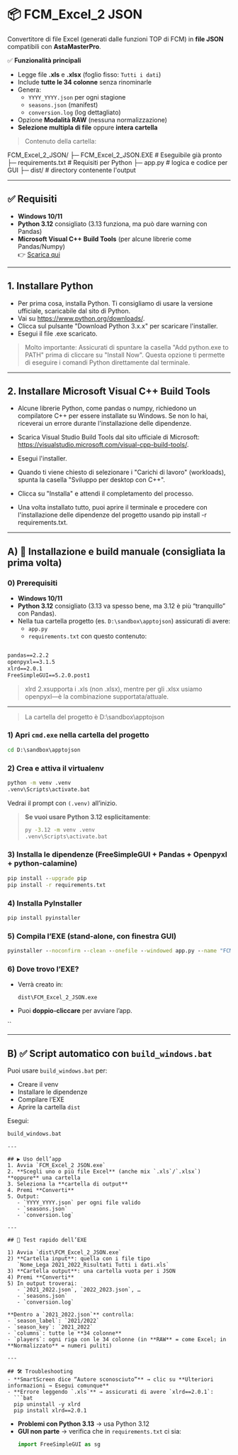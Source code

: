 # 📦 FCM_Excel_2 JSON

Convertitore di file Excel (generati dalle funzioni TOP di FCM) in **file JSON** compatibili con **AstaMasterPro**.

✅ **Funzionalità principali**
- Legge file **.xls** e **.xlsx** (foglio fisso: `Tutti i dati`)
- Include **tutte le 34 colonne** senza rinominarle
- Genera:
  - `YYYY_YYYY.json` per ogni stagione
  - `seasons.json` (manifest)
  - `conversion.log` (log dettagliato)
- Opzione **Modalità RAW** (nessuna normalizzazione)
- **Selezione multipla di file** oppure **intera cartella**

> Contenuto della cartella:

FCM_Excel_2_JSON/
├─ FCM_Excel_2_JSON.EXE  # Eseguibile già pronto
├─ requirements.txt      # Requisiti per Python
├─ app.py                # logica e codice per GUI
├─ dist/				 # directory contenente l'output

---

## ✅ Requisiti
- **Windows 10/11**
- **Python 3.12** consigliato (3.13 funziona, ma può dare warning con Pandas)
- **Microsoft Visual C++ Build Tools** (per alcune librerie come Pandas/Numpy)  
  👉 [Scarica qui](https://visualstudio.microsoft.com/visual-cpp-build-tools/)

---

## 1. Installare Python
- Per prima cosa, installa Python. Ti consigliamo di usare la versione ufficiale, scaricabile dal sito di Python.
- Vai su https://www.python.org/downloads/.
- Clicca sul pulsante "Download Python 3.x.x" per scaricare l'installer.
- Esegui il file .exe scaricato.

> Molto importante: Assicurati di spuntare la casella "Add python.exe to PATH" prima di cliccare su "Install Now".
> Questa opzione ti permette di eseguire i comandi Python direttamente dal terminale.

---

## 2. Installare Microsoft Visual C++ Build Tools

- Alcune librerie Python, come pandas o numpy, richiedono un compilatore C++ per essere installate su Windows. Se non lo hai, riceverai un errore durante l'installazione delle dipendenze.
- Scarica Visual Studio Build Tools dal sito ufficiale di Microsoft: https://visualstudio.microsoft.com/visual-cpp-build-tools/.
- Esegui l'installer.

- Quando ti viene chiesto di selezionare i "Carichi di lavoro" (workloads), spunta la casella "Sviluppo per desktop con C++".
- Clicca su "Installa" e attendi il completamento del processo.
- Una volta installato tutto, puoi aprire il terminale e procedere con l'installazione delle dipendenze del progetto usando pip install -r requirements.txt.

---

## A) 🔧 Installazione e build manuale (consigliata la prima volta)

### 0) Prerequisiti
- **Windows 10/11**  
- **Python 3.12** consigliato (3.13 va spesso bene, ma 3.12 è più “tranquillo” con Pandas).  
- Nella tua cartella progetto (es. `D:\sandbox\apptojson`) assicurati di avere:
  - `app.py`
  - `requirements.txt` con questo contenuto:

```txt

pandas==2.2.2
openpyxl==3.1.5
xlrd==2.0.1
FreeSimpleGUI==5.2.0.post1
```

> xlrd 2.xsupporta i .xls (non .xlsx), mentre per gli .xlsx usiamo openpyxl—è la combinazione supportata/attuale.

---

> La cartella del progetto è D:\sandbox\apptojson

### 1) Apri `cmd.exe` nella cartella del progetto
```bat
cd D:\sandbox\apptojson
```

### 2) Crea e attiva il virtualenv
```bat
python -m venv .venv
.venv\Scripts\activate.bat
```
Vedrai il prompt con `(.venv)` all’inizio.

> **Se vuoi usare Python 3.12 esplicitamente**:
> ```bat
> py -3.12 -m venv .venv
> .venv\Scripts\activate.bat
> ```

### 3) Installa le dipendenze (FreeSimpleGUI + Pandas + Openpyxl + python-calamine)
```bat
pip install --upgrade pip
pip install -r requirements.txt
```

### 4) Installa PyInstaller
```bat
pip install pyinstaller
```

### 5) Compila l’EXE (stand‑alone, con finestra GUI)
```bat
pyinstaller --noconfirm --clean --onefile --windowed app.py --name "FCM_Excel_2_JSON"
```

### 6) Dove trovo l’EXE?
- Verrà creato in:
  ```
  dist\FCM_Excel_2_JSON.exe
  ```
- Puoi **doppio‑cliccare** per avviare l’app.

``

---

## B) ✅ Script automatico con `build_windows.bat`


Puoi usare `build_windows.bat` per:
- Creare il venv
- Installare le dipendenze
- Compilare l’EXE
- Aprire la cartella `dist`

Esegui:
```bat
build_windows.bat
```

```
---

## ▶️ Uso dell’app
1. Avvia `FCM_Excel_2 JSON.exe`
2. **Scegli uno o più file Excel** (anche mix `.xls`/`.xlsx`) **oppure** una cartella
3. Seleziona la **cartella di output**
4. Premi **Converti**
5. Output:
   - `YYYY_YYYY.json` per ogni file valido
   - `seasons.json`
   - `conversion.log`

---

## 🎯 Test rapido dell’EXE

1) Avvia `dist\FCM_Excel_2_JSON.exe`  
2) **Cartella input**: quella con i file tipo  
   `Nome_Lega 2021_2022_Risultati Tutti i dati.xls`  
3) **Cartella output**: una cartella vuota per i JSON  
4) Premi **Converti**  
5) In output troverai:
   - `2021_2022.json`, `2022_2023.json`, …  
   - `seasons.json`  
   - `conversion.log`

**Dentro a `2021_2022.json`** controlla:
- `season_label`: `2021/2022`
- `season_key`: `2021_2022`
- `columns`: tutte le **34 colonne**
- `players`: ogni riga con le 34 colonne (in **RAW** = come Excel; in **Normalizzato** = numeri puliti)

---

## 🛠 Troubleshooting
- **SmartScreen dice “Autore sconosciuto”** → clic su **Ulteriori informazioni → Esegui comunque**
- **Errore leggendo `.xls`** → assicurati di avere `xlrd==2.0.1`:
  ```bat
  pip uninstall -y xlrd
  pip install xlrd==2.0.1
  ```
- **Problemi con Python 3.13** → usa Python 3.12
- **GUI non parte** → verifica che in `requirements.txt` ci sia:
  ```python
  import FreeSimpleGUI as sg
  ```
